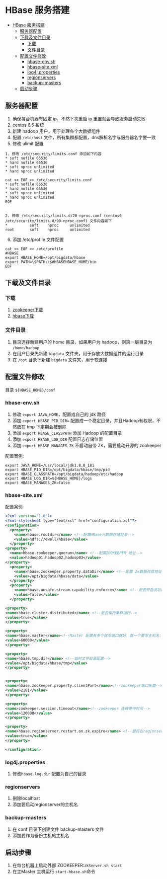 # HBase 服务搭建

<!-- TOC -->

- [HBase 服务搭建](#hbase-服务搭建)
    - [服务器配置](#服务器配置)
    - [下载及文件目录](#下载及文件目录)
        - [下载](#下载)
        - [文件目录](#文件目录)
    - [配置文件修改](#配置文件修改)
        - [hbase-env.sh](#hbase-envsh)
        - [hbase-site.xml](#hbase-sitexml)
        - [log4j.properties](#log4jproperties)
        - [regionservers](#regionservers)
        - [backup-masters](#backup-masters)
    - [启动步骤](#启动步骤)

<!-- /TOC -->

## 服务器配置
1. 确保每台机器有固定 ip，不然下次重启 ip 重置就会导致服务启动失败
2. centos 6.5 系统
3. 新建 hadoop 用户，用于处理各个大数据组件
4. 配置 `/etc/host` 文件，所有集群都配置，dns解析名字与服务器名字要一致
5. 修改 ulimit 配置
```shell
1. 修改 /etc/security/limits.conf 添加如下内容
* soft nofile 65536
* hard nofile 65536
* soft nproc unlimited
* hard nproc unlimited

cat << EOF >> /etc/security/limits.conf
* soft nofile 65536
* hard nofile 65536
* soft nproc unlimited
* hard nproc unlimited
EOF


2. 修改 /etc/security/limits.d/20-nproc.conf (centos6 /etc/security/limits.d/90-nproc.conf) 文件内容如下
*          soft    nproc     unlimited
root       soft    nproc     unlimited
```

6. 添加 /etc/profile 文件配置
```shell
cat << EOF >> /etc/profile
#HBASE
export HBASE_HOME=/opt/bigdata/hbase
export PATH=\$PATH:\$#HBASEHBASE_HOME/bin
EOF
```

## 下载及文件目录
### 下载
1. [zookeeper下载](http://mirror.bit.edu.cn/apache/zookeeper/zookeeper-3.4.14/zookeeper-3.4.14.tar.gz)
2. [hbase下载](http://mirror.bit.edu.cn/apache/hbase/2.1.6/hbase-2.1.6-bin.tar.gz)

### 文件目录
1. 目录选择新建用户的 home 目录，如果用户为 hadoop，则第一层目录为 `/home/hadoop`
2. 在用户目录先新建 `bigdata` 文件夹，用于存放大数据组件的运行目录
3. 在 `/opt` 目录下新建 `bigdata` 文件夹，用于软连接

## 配置文件修改
目录 `${HBASE_HOME}/conf`

### hbase-env.sh
1. 修改 `export JAVA_HOME`，配置成自己的 jdk 路径
2. 添加 `export HBASE_PID_DIR=` 配置成一个稳定目录，并且Hadoop有权限，不然放在 tmp 下定期会被删除
3. 添加 `export HBASE_CLASSPATH` 添加 Hadoop 的配置目录
4. 添加 `export HBASE_LOG_DIR` 配置日志存储位置
5. 添加 `export HBASE_MANAGES_ZK` 不启动自带 ZK，需要启动开源的 zookeeper

配置案例:
```shell
export JAVA_HOME=/usr/local/jdk1.8.0_181
export HBASE_PID_DIR=/opt/bigdata/hbase/tmp/pid
export HBASE_CLASSPATH=/opt/bigdata/hadoop/etc/hadoop
export HBASE_LOG_DIR=${HBASE_HOME}/logs
export HBASE_MANAGES_ZK=false
```

### hbase-site.xml

配置案例:
```xml
<?xml version="1.0"?>
<?xml-stylesheet type="text/xsl" href="configuration.xsl"?>
<configuration>
  <property>
    <name>hbase.rootdir</name> <!--配置HBase元数据存储目录-->
    <value>hdfs://ewell/hbase</value>
  </property>
<property>
  <name>hbase.zookeeper.quorum</name> <!--配置ZOOKEEPER 地址-->
  <value>hadoop01,hadoop02,hadoop03</value>
</property>
  <property>
    <name>hbase.zookeeper.property.dataDir</name> <!--配置 zk数据存放地址-->
    <value>/opt/bigdata/hbase/data</value>
  </property>
  <property>
    <name>hbase.unsafe.stream.capability.enforce</name> <!--是否开启流功能-->
    <value>false</value>
  </property>

<property>
<name>hbase.cluster.distributed</name> <!--是否保持集群运行-->
<value>true</value>
</property>

<property>
<name>hbase.master</name><!--Master 配置有多个就写端口就好，就一个要写主机名:端口-->
<value>60000</value>
</property>

<property>
<name>hbase.tmp.dir</name> <!--临时文件目录配置-->
<value>/opt/bigdata/hbase/tmp</value>
</property>


<property>
<name>hbase.zookeeper.property.clientPort</name><!--zookeeper端口配置-->
<value>2181</value>
</property>

<property>
<name>zookeeper.session.timeout</name><!--zookeeper 连接等待时间-->
<value>120000</value>
</property>

<property>
<name>hbase.regionserver.restart.on.zk.expire</name> <!--是否在regionserver 到期是重新注册-->
<value>true</value>
</property>

</configuration>
```

### log4j.properties
1. 修改`hbase.log.dir` 配置为自己的目录
### regionservers
1. 删除localhost
2. 添加要启动regionserver的主机名

### backup-masters
1. 在 conf 目录下创建文件 backup-masters 文件
2. 添加要作为备份主机的主机名

## 启动步骤
1. 在每台机器上启动外部 ZOOKEEPER:`zkServer.sh start`
2. 在主Master 主机运行 `start-hbase.sh`命令